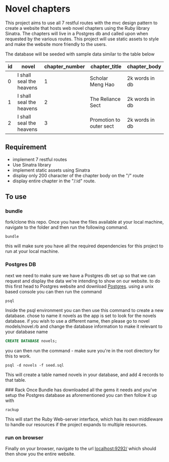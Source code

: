# Novel chapters
This project aims to use all 7 restful routes with the mvc design pattern to create a website that hosts web novel chapters using the Ruby library Sinatra. The chapters will live in a Postgres db and called upon when requested by the various routes. This project will use static assets to style and make the website more friendly to the users.

The database will be seeded with sample data similar to the table below

| id | novel                    | chapter_number | chapter_title           | chapter_body   |
|----|--------------------------|----------------|-------------------------|----------------|
| 0  | I shall seal the heavens | 1              | Scholar Meng Hao        | 2k words in db |
| 1  | I shall seal the heavens | 2              | The Reliance Sect       | 2k words in db |
| 2  | I shall seal the heavens | 3              | Promotion to outer sect | 2k words in db |

## Requirement
* implement 7 restful routes
* Use Sinatra library
* implement static assets using Sinatra
* display only 200 character of the chapter body on the "/" route
* display entire chapter in the "/:id" route.


## To use
### bundle
fork/clone this repo. Once you have the files available at your local machine, navigate to the folder and then run the following command.
```console
bundle
```
this will make sure you have all the required dependencies for this project to run at your local machine.
### Postgres DB
next we need to make sure we have a Postgres db set up so that we can request and display the data we're intending to show on our website.
to do this first head to Postgres website and download [Postgres](https://www.postgresql.org/download/).
using a unix based console you can then run the command
 ```console
psql
 ```
Inside the psql environment you can then use this command to create a new database. chose to name it novels as the app is set to look for the novels database. if you wish to use a different name, then please go to novel models/novel.rb and change the database information to make it relevant to your database name
```sql
CREATE DATABASE novels;
```
you can then run the command - make sure you're in the root directory for this to work.
```console
psql -d novels -f seed.sql
```
This will create a table named novels in your database, and add 4 records to that table.

### Rack
Once Bundle has downloaded all the gems it needs and you've setup the Postgres database as aforementioned you can then follow it up with
```console
rackup
```
This will start the Ruby Web-server interface, which has its own middleware to handle our resources if the project expands to multiple resources.
### run on browser
Finally on your browser, navigate to the url [localhost:9292/](localhost:9292/) which should then show you the entire website.
